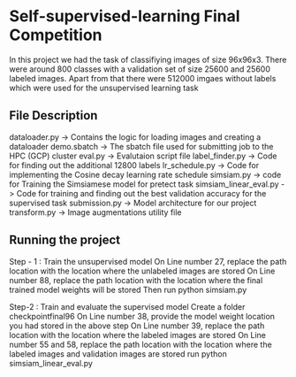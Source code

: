# Self-supervised-learning Final Competition
In this project we had the task of classifiying images of size 96x96x3. There were around 800 classes with a validation set of size 25600 and 25600 labeled images. Apart from that there were 512000 imgaes without labels which were used for the unsupervised learning task

File Description
-----------------
dataloader.py -> Contains the logic for loading images and creating a dataloader
demo.sbatch -> The sbatch file used for submitting job to the HPC (GCP) cluster
eval.py -> Evalutaion script file
label_finder.py -> Code for finding out the additional 12800 labels
lr_schedule.py -> Code for implementing the Cosine decay learning rate schedule
simsiam.py -> code for Training the Simsiamese model for pretect task
simsiam_linear_eval.py -> Code for training and finding out the best validation accuracy for the supervised task
submission.py -> Model architecture for our project
transform.py -> Image augmentations utility file

Running the project
-------------------
Step - 1 : Train the unsupervised model
On Line number 27, replace the path location with the location where the unlabeled images are stored
On Line number 88, replace the path location with the location where the final trained model weights will be stored
Then run python simsiam.py

Step-2 : Train and evaluate the supervised model
Create a folder checkpointfinal96
On Line number 38, provide the model weight location you had stored in the above step
On Line number 39, replace the path location with the location where the labeled images are stored
On Line number 55 and 58, replace the path location with the location where the labeled images and validation images are stored
run python simsiam_linear_eval.py


